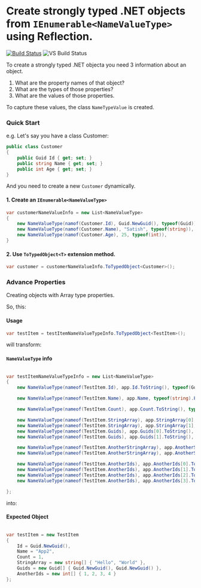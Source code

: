 # Create strongly typed .NET objects from ````IEnumerable<NameValueType>```` using Reflection.

[![Build Status](https://travis-ci.org/iSatishYadav/NameValueType.svg?branch=master)](https://travis-ci.org/iSatishYadav/NameValueType)
![VS Build Status](https://skycodebase.visualstudio.com/_apis/public/build/definitions/008215d1-bfd2-4de5-a8ac-48526eb71dae/1/badge)

To create a strongly typed .NET objecta you need 3 information about an object.
1. What are the property names of that object?
2. What are the types of those properties?
3. What are the values of those properties.


To capture these values, the class ````NameTypeValue```` is created.
### Quick Start
e.g. Let's say you have a class Customer:

```` C#
public class Customer
{
	public Guid Id { get; set; }
	public string Name { get; set; }
	public int Age { get; set; }
}
````

And you need to create a new ````Customer```` dynamically.

#### 1. Create an ````IEnumerable<NameValueType>````

```` C#
var customerNameValueInfo = new List<NameValueType>
{
	new NameValueType(namof(Customer.Id), Guid.NewGuid(), typeof(Guid)),
	new NameValueType(namof(Customer.Name), "Satish", typeof(string)),
	new NameValueType(namof(Customer.Age), 25, typeof(int)),
}
````

#### 2. Use ````ToTypedObject<T>```` extension method.

```` C#
var customer = customerNameValueInfo.ToTypedObject<Customer>();
````

### Advance Properties

Creating objects with Array type properties.

So, this:

#### Usage
```` C#
var testItem = testItemNameValueTypeInfo.ToTypedObject<TestItem>();
````

will transform:

#### ````NameValueType```` info
```` C#

var testItemNameValueTypeInfo = new List<NameValueType>
{
	new NameValueType(nameof(TestItem.Id), app.Id.ToString(), typeof(Guid).FullName),

	new NameValueType(nameof(TestItem.Name), app.Name, typeof(string).FullName),

	new NameValueType(nameof(TestItem.Count), app.Count.ToString(), typeof(int).FullName),

	new NameValueType(nameof(TestItem.StringArray), app.StringArray[0], typeof(string).FullName),
	new NameValueType(nameof(TestItem.StringArray), app.StringArray[1], typeof(string).FullName),
	new NameValueType(nameof(TestItem.Guids), app.Guids[0].ToString(), typeof(Guid).FullName),
	new NameValueType(nameof(TestItem.Guids), app.Guids[1].ToString(), typeof(Guid).FullName),

	new NameValueType(nameof(TestItem.AnotherStringArray), app.AnotherStringArray[0], typeof(string).FullName),
	new NameValueType(nameof(TestItem.AnotherStringArray), app.AnotherStringArray[1], typeof(string).FullName),

	new NameValueType(nameof(TestItem.AnotherIds), app.AnotherIds[0].ToString(), typeof(int).FullName),
	new NameValueType(nameof(TestItem.AnotherIds), app.AnotherIds[1].ToString(), typeof(int).FullName),
	new NameValueType(nameof(TestItem.AnotherIds), app.AnotherIds[2].ToString(), typeof(int).FullName),
	new NameValueType(nameof(TestItem.AnotherIds), app.AnotherIds[3].ToString(), typeof(int).FullName),

};
````

into:

#### Expected Object

```` C#

var testItem = new TestItem
{
	Id = Guid.NewGuid(),
	Name = "App2",
	Count = 1,
	StringArray = new string[] { "Hello", "World" },
	Guids = new Guid[] { Guid.NewGuid(), Guid.NewGuid() },                
	AnotherIds = new int[] { 1, 2, 3, 4 }
};
````
